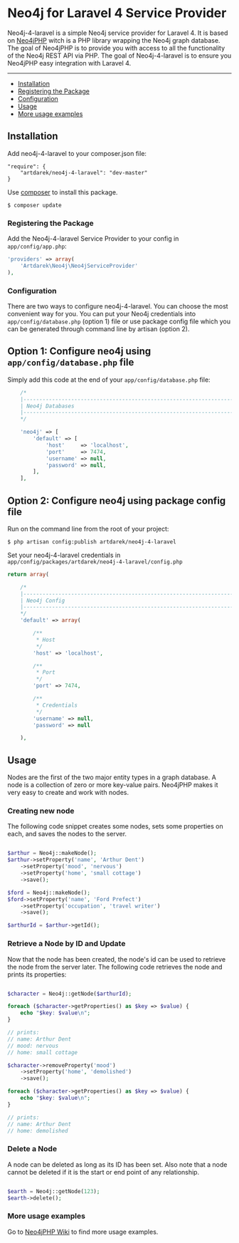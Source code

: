 # Neo4j for Laravel 4 Service Provider

Neo4j-4-laravel is a simple Neo4j service provider for Laravel 4. It is based on [Neo4jPHP](https://github.com/jadell/neo4jphp) 
witch is a PHP library wrapping the Neo4j graph database. The goal of Neo4jPHP is to provide you with access to all the functionality 
of the Neo4j REST API via PHP. The goal of Neo4j-4-laravel is to ensure you Neo4jPHP easy integration with Laravel 4.

---

- [Installation](#installation)
- [Registering the Package](#registering-the-package)
- [Configuration](#Configuration)
- [Usage](#usage)
- [More usage examples](#more-usage-examples)

## Installation

Add neo4j-4-laravel to your composer.json file:

```
"require": {
	"artdarek/neo4j-4-laravel": "dev-master"
}
```

Use [composer](http://getcomposer.org) to install this package.

```
$ composer update
```

### Registering the Package

Add the Neo4j-4-laravel Service Provider to your config in ``app/config/app.php``:

```php
'providers' => array(
	'Artdarek\Neo4j\Neo4jServiceProvider'
),
```

### Configuration

There are two ways to configure neo4j-4-laravel. You can choose the most convenient way for you. You can put your Neo4j credentials into ``app/config/database.php`` (option 1) file or use package config file which you can be generated through command line by artisan (option 2).

## Option 1: Configure neo4j using ``app/config/database.php`` file 

Simply add this code at the end of your ``app/config/database.php`` file:

```php
	/*
	|--------------------------------------------------------------------------
	| Neo4j Databases
	|--------------------------------------------------------------------------
	*/

	'neo4j' => [
		'default' => [
			'host'     => 'localhost',
			'port'     => 7474,
			'username' => null,
			'password' => null,
		],
	],

```
## Option 2: Configure neo4j using package config file

Run on the command line from the root of your project:

```
$ php artisan config:publish artdarek/neo4j-4-laravel
```

Set your neo4j-4-laravel credentials in ``app/config/packages/artdarek/neo4j-4-laravel/config.php``

```php
return array( 

	/*
	|--------------------------------------------------------------------------
	| Neo4j Config
	|--------------------------------------------------------------------------
	*/
	'default' => array(

		/**
		 * Host
		 */
		'host' => 'localhost',

		/**
		 * Port
		 */	
		'port' => 7474, 

		/**
		 * Credentials
		 */
		'username' => null,
		'password' => null 

	),
```

## Usage

Nodes are the first of the two major entity types in a graph database. 
A node is a collection of zero or more key-value pairs. 
Neo4jPHP makes it very easy to create and work with nodes.

### Creating new node

The following code snippet creates some nodes, sets some properties on each, and saves the nodes to the server. 

```php

$arthur = Neo4j::makeNode();
$arthur->setProperty('name', 'Arthur Dent')
    ->setProperty('mood', 'nervous')
    ->setProperty('home', 'small cottage')
    ->save();

$ford = Neo4j::makeNode();
$ford->setProperty('name', 'Ford Prefect')
    ->setProperty('occupation', 'travel writer')
    ->save();

$arthurId = $arthur->getId();

```

### Retrieve a Node by ID and Update

Now that the node has been created, the node's id can be used to retrieve the node from the server later.
The following code retrieves the node and prints its properties:

```php

$character = Neo4j::getNode($arthurId);

foreach ($character->getProperties() as $key => $value) {
    echo "$key: $value\n";
}

// prints:
// name: Arthur Dent
// mood: nervous
// home: small cottage

$character->removeProperty('mood')
    ->setProperty('home', 'demolished')
    ->save();

foreach ($character->getProperties() as $key => $value) {
    echo "$key: $value\n";
}

// prints:
// name: Arthur Dent
// home: demolished

```

### Delete a Node

A node can be deleted as long as its ID has been set. 
Also note that a node cannot be deleted if it is the start or end point of any relationship.

```php

$earth = Neo4j::getNode(123);
$earth->delete();

```

### More usage examples

Go to [Neo4jPHP Wiki](https://github.com/jadell/neo4jphp/wiki) to find more usage examples.
